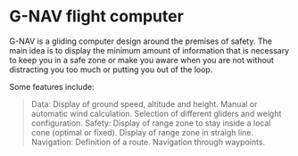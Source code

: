 # G-NAV flight computer
G-NAV is a gliding computer design around the premises of safety. The main idea is to display the minimum amount of information that is necessary to keep you in a safe zone or make you aware when you are not without distracting you too much or putting you out of the loop.

Some features include:
> Data:
  > Display of ground speed, altitude and height.
  > Manual or automatic wind calculation.
  > Selection of different gliders and weight configuration.
> Safety:
  > Display of range zone to stay inside a local cone (optimal or fixed).
  > Display of range zone in straigh line.
> Navigation:
  > Definition of a route.
  > Navigation through waypoints.
